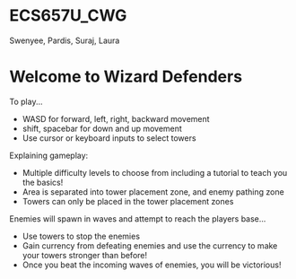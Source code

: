 # ECS657U_CWG
Swenyee, Pardis, Suraj, Laura

# Welcome to Wizard Defenders

To play...
- WASD for forward, left, right, backward movement
- shift, spacebar for down and up movement
- Use cursor or keyboard inputs to select towers

Explaining gameplay: 
- Multiple difficulty levels to choose from including a tutorial to teach you the basics!
- Area is separated into tower placement zone, and enemy pathing zone
- Towers can only be placed in the tower placement zones

Enemies will spawn in waves and attempt to reach the players base...
- Use towers to stop the enemies
- Gain currency from defeating enemies and use the currency to make your towers stronger than before!
- Once you beat the incoming waves of enemies, you will be victorious! 
